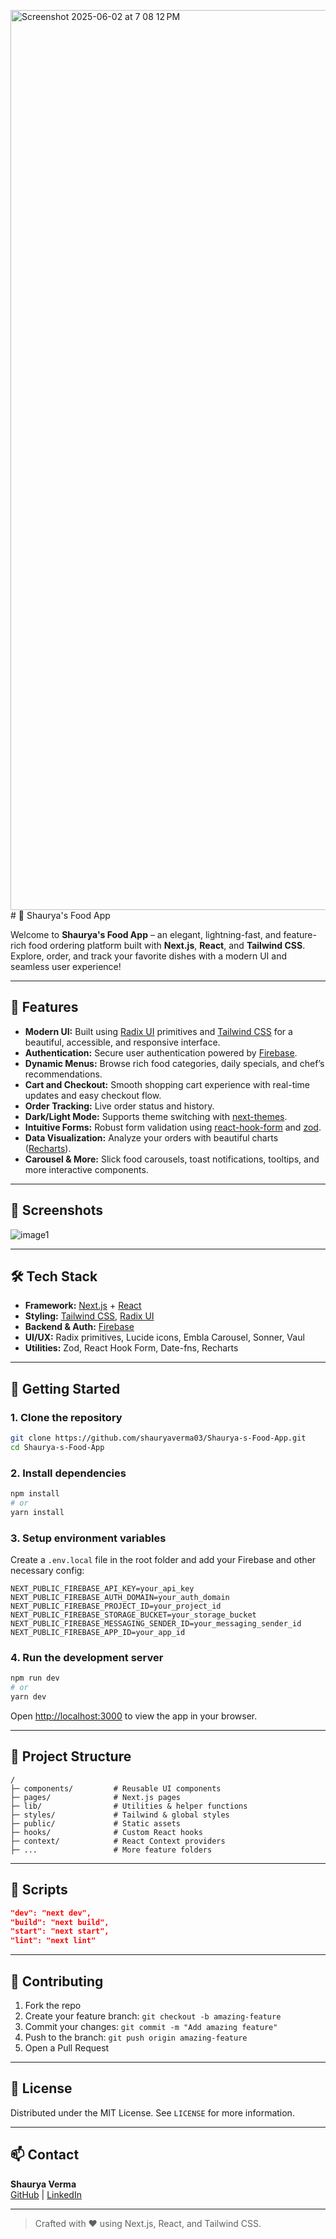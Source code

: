 <img width="1440" alt="Screenshot 2025-06-02 at 7 08 12 PM" src="https://github.com/user-attachments/assets/9163d2e6-8d93-4cb8-9ab3-95f117d20005" /># 🍔 Shaurya's Food App

Welcome to **Shaurya's Food App** – an elegant, lightning-fast, and feature-rich food ordering platform built with **Next.js**, **React**, and **Tailwind CSS**. Explore, order, and track your favorite dishes with a modern UI and seamless user experience!

---

## 🚀 Features

- **Modern UI:** Built using [Radix UI](https://www.radix-ui.com/) primitives and [Tailwind CSS](https://tailwindcss.com/) for a beautiful, accessible, and responsive interface.
- **Authentication:** Secure user authentication powered by [Firebase](https://firebase.google.com/).
- **Dynamic Menus:** Browse rich food categories, daily specials, and chef’s recommendations.
- **Cart and Checkout:** Smooth shopping cart experience with real-time updates and easy checkout flow.
- **Order Tracking:** Live order status and history.
- **Dark/Light Mode:** Supports theme switching with [next-themes](https://github.com/pacocoursey/next-themes).
- **Intuitive Forms:** Robust form validation using [react-hook-form](https://react-hook-form.com/) and [zod](https://zod.dev/).
- **Data Visualization:** Analyze your orders with beautiful charts ([Recharts](https://recharts.org/)).
- **Carousel & More:** Slick food carousels, toast notifications, tooltips, and more interactive components.

---

## 📸 Screenshots

![image1](<img width="1440" alt="Screenshot 2025-06-02 at 7 08 12 PM" src="https://github.com/user-attachments/assets/64082828-0de6-486a-9db4-6f61a8030092" />)


---

## 🛠️ Tech Stack

- **Framework:** [Next.js](https://nextjs.org/) + [React](https://react.dev/)
- **Styling:** [Tailwind CSS](https://tailwindcss.com/), [Radix UI](https://www.radix-ui.com/)
- **Backend & Auth:** [Firebase](https://firebase.google.com/)
- **UI/UX:** Radix primitives, Lucide icons, Embla Carousel, Sonner, Vaul
- **Utilities:** Zod, React Hook Form, Date-fns, Recharts

---

## 🚦 Getting Started

### 1. Clone the repository

```bash
git clone https://github.com/shauryaverma03/Shaurya-s-Food-App.git
cd Shaurya-s-Food-App
```

### 2. Install dependencies

```bash
npm install
# or
yarn install
```

### 3. Setup environment variables

Create a `.env.local` file in the root folder and add your Firebase and other necessary config:

```env
NEXT_PUBLIC_FIREBASE_API_KEY=your_api_key
NEXT_PUBLIC_FIREBASE_AUTH_DOMAIN=your_auth_domain
NEXT_PUBLIC_FIREBASE_PROJECT_ID=your_project_id
NEXT_PUBLIC_FIREBASE_STORAGE_BUCKET=your_storage_bucket
NEXT_PUBLIC_FIREBASE_MESSAGING_SENDER_ID=your_messaging_sender_id
NEXT_PUBLIC_FIREBASE_APP_ID=your_app_id
```

### 4. Run the development server

```bash
npm run dev
# or
yarn dev
```

Open [http://localhost:3000](http://localhost:3000) to view the app in your browser.

---

## 🧩 Project Structure

```plaintext
/
├─ components/         # Reusable UI components
├─ pages/              # Next.js pages
├─ lib/                # Utilities & helper functions
├─ styles/             # Tailwind & global styles
├─ public/             # Static assets
├─ hooks/              # Custom React hooks
├─ context/            # React Context providers
├─ ...                 # More feature folders
```

---

## 📝 Scripts

```json
"dev": "next dev",
"build": "next build",
"start": "next start",
"lint": "next lint"
```

---

## 🙌 Contributing

1. Fork the repo
2. Create your feature branch: `git checkout -b amazing-feature`
3. Commit your changes: `git commit -m "Add amazing feature"`
4. Push to the branch: `git push origin amazing-feature`
5. Open a Pull Request

---

## 📄 License

Distributed under the MIT License. See `LICENSE` for more information.

---

## 📫 Contact

**Shaurya Verma**  
[GitHub](https://github.com/shauryaverma03) | [LinkedIn](https://linkedin.com/in/shaurya47)

---

> Crafted with ❤️ using Next.js, React, and Tailwind CSS.

